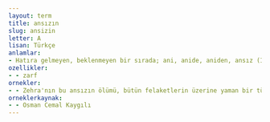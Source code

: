 ```yaml
---
layout: term
title: ansızın
slug: ansizin
letter: A
lisan: Türkçe
anlamlar:
- Hatıra gelmeyen, beklenmeyen bir sırada; ani, anide, aniden, ansız (I), apansız, apansızın, birden, birdenbire, dangadak, defaten, durup dururken, gürpedek, lappadak, larp, larpadak, patadak, pattadak, rappadak, şak diye, şakkadak, şapadanak, şappadak, şırakkadak, yekten, bedaheten, fücceten, nagehan, vehleten
ozellikler:
- - zarf
ornekler:
- - Zehra'nın bu ansızın ölümü, bütün felaketlerin üzerine yaman bir tüy dikmişti.
orneklerkaynak:
- - Osman Cemal Kaygılı
---
```

